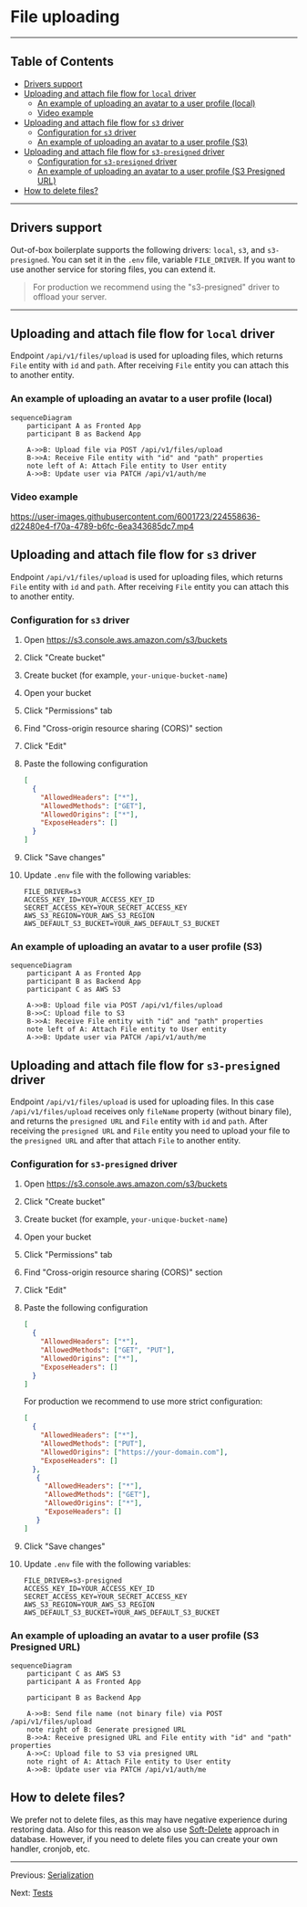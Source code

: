 # File uploading

---

## Table of Contents <!-- omit in toc -->

- [Drivers support](#drivers-support)
- [Uploading and attach file flow for `local` driver](#uploading-and-attach-file-flow-for-local-driver)
  - [An example of uploading an avatar to a user profile (local)](#an-example-of-uploading-an-avatar-to-a-user-profile-local)
  - [Video example](#video-example)
- [Uploading and attach file flow for `s3` driver](#uploading-and-attach-file-flow-for-s3-driver)
  - [Configuration for `s3` driver](#configuration-for-s3-driver)
  - [An example of uploading an avatar to a user profile (S3)](#an-example-of-uploading-an-avatar-to-a-user-profile-s3)
- [Uploading and attach file flow for `s3-presigned` driver](#uploading-and-attach-file-flow-for-s3-presigned-driver)
  - [Configuration for `s3-presigned` driver](#configuration-for-s3-presigned-driver)
  - [An example of uploading an avatar to a user profile (S3 Presigned URL)](#an-example-of-uploading-an-avatar-to-a-user-profile-s3-presigned-url)
- [How to delete files?](#how-to-delete-files)

---

## Drivers support

Out-of-box boilerplate supports the following drivers: `local`, `s3`, and `s3-presigned`. You can set it in the `.env` file, variable `FILE_DRIVER`. If you want to use another service for storing files, you can extend it.

> For production we recommend using the "s3-presigned" driver to offload your server.

---

## Uploading and attach file flow for `local` driver

Endpoint `/api/v1/files/upload` is used for uploading files, which returns `File` entity with `id` and `path`. After receiving `File` entity you can attach this to another entity.

### An example of uploading an avatar to a user profile (local)

```mermaid
sequenceDiagram
    participant A as Fronted App
    participant B as Backend App

    A->>B: Upload file via POST /api/v1/files/upload
    B->>A: Receive File entity with "id" and "path" properties
    note left of A: Attach File entity to User entity
    A->>B: Update user via PATCH /api/v1/auth/me
```

### Video example

<https://user-images.githubusercontent.com/6001723/224558636-d22480e4-f70a-4789-b6fc-6ea343685dc7.mp4>

## Uploading and attach file flow for `s3` driver

Endpoint `/api/v1/files/upload` is used for uploading files, which returns `File` entity with `id` and `path`. After receiving `File` entity you can attach this to another entity.

### Configuration for `s3` driver

1. Open https://s3.console.aws.amazon.com/s3/buckets
1. Click "Create bucket"
1. Create bucket (for example, `your-unique-bucket-name`)
1. Open your bucket
1. Click "Permissions" tab
1. Find "Cross-origin resource sharing (CORS)" section
1. Click "Edit"
1. Paste the following configuration

    ```json
    [
      {
        "AllowedHeaders": ["*"],
        "AllowedMethods": ["GET"],
        "AllowedOrigins": ["*"],
        "ExposeHeaders": []
      }
    ]
    ```

1. Click "Save changes"
1. Update `.env` file with the following variables:

    ```dotenv
    FILE_DRIVER=s3
    ACCESS_KEY_ID=YOUR_ACCESS_KEY_ID
    SECRET_ACCESS_KEY=YOUR_SECRET_ACCESS_KEY
    AWS_S3_REGION=YOUR_AWS_S3_REGION
    AWS_DEFAULT_S3_BUCKET=YOUR_AWS_DEFAULT_S3_BUCKET
    ```

### An example of uploading an avatar to a user profile (S3)

```mermaid
sequenceDiagram
    participant A as Fronted App
    participant B as Backend App
    participant C as AWS S3

    A->>B: Upload file via POST /api/v1/files/upload
    B->>C: Upload file to S3
    B->>A: Receive File entity with "id" and "path" properties
    note left of A: Attach File entity to User entity
    A->>B: Update user via PATCH /api/v1/auth/me
```

## Uploading and attach file flow for `s3-presigned` driver

Endpoint `/api/v1/files/upload` is used for uploading files. In this case `/api/v1/files/upload` receives only `fileName` property (without binary file), and returns the `presigned URL` and `File` entity with `id` and `path`. After receiving
the `presigned URL` and `File` entity you need to upload your file to the `presigned URL` and after that attach `File` to another entity.

### Configuration for `s3-presigned` driver

1. Open https://s3.console.aws.amazon.com/s3/buckets
1. Click "Create bucket"
1. Create bucket (for example, `your-unique-bucket-name`)
1. Open your bucket
1. Click "Permissions" tab
1. Find "Cross-origin resource sharing (CORS)" section
1. Click "Edit"
1. Paste the following configuration

    ```json
    [
      {
        "AllowedHeaders": ["*"],
        "AllowedMethods": ["GET", "PUT"],
        "AllowedOrigins": ["*"],
        "ExposeHeaders": []
      }
    ]
    ```

   For production we recommend to use more strict configuration:

   ```json
   [
     {
       "AllowedHeaders": ["*"],
       "AllowedMethods": ["PUT"],
       "AllowedOrigins": ["https://your-domain.com"],
       "ExposeHeaders": []
     },
      {
        "AllowedHeaders": ["*"],
        "AllowedMethods": ["GET"],
        "AllowedOrigins": ["*"],
        "ExposeHeaders": []
      }
   ]
   ```

1. Click "Save changes"
1. Update `.env` file with the following variables:

    ```dotenv
    FILE_DRIVER=s3-presigned
    ACCESS_KEY_ID=YOUR_ACCESS_KEY_ID
    SECRET_ACCESS_KEY=YOUR_SECRET_ACCESS_KEY
    AWS_S3_REGION=YOUR_AWS_S3_REGION
    AWS_DEFAULT_S3_BUCKET=YOUR_AWS_DEFAULT_S3_BUCKET
    ```

### An example of uploading an avatar to a user profile (S3 Presigned URL)

```mermaid
sequenceDiagram
    participant C as AWS S3
    participant A as Fronted App
    
    participant B as Backend App

    A->>B: Send file name (not binary file) via POST /api/v1/files/upload
    note right of B: Generate presigned URL
    B->>A: Receive presigned URL and File entity with "id" and "path" properties
    A->>C: Upload file to S3 via presigned URL
    note right of A: Attach File entity to User entity
    A->>B: Update user via PATCH /api/v1/auth/me
```

## How to delete files?

We prefer not to delete files, as this may have negative experience during restoring data. Also for this reason we also use [Soft-Delete](https://orkhan.gitbook.io/typeorm/docs/delete-query-builder#soft-delete) approach in database. However, if you need to
delete files you can create your own handler, cronjob, etc.

---

Previous: [Serialization](serialization.md)

Next: [Tests](tests.md)

